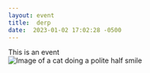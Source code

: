 ```yaml
---
layout: event
title:  derp
date:  2023-01-02 17:02:28 -0500
---
```

This is an event  
![Image of a cat doing a polite half smile](../../images/cat_example.png)